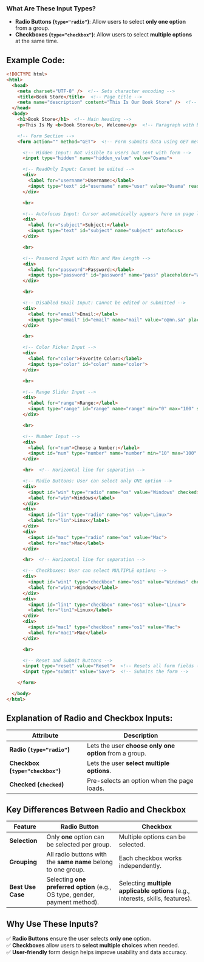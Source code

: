### **What Are These Input Types?**

- **Radio Buttons (`type="radio"`)**: Allow users to select **only one option** from a group.
- **Checkboxes (`type="checkbox"`)**: Allow users to select **multiple options** at the same time.

## **Example Code:**

```html
<!DOCTYPE html>
<html>
  <head>
    <meta charset="UTF-8" />  <!-- Sets character encoding -->
    <title>Book Store</title>  <!-- Page title -->
    <meta name="description" content="This Is Our Book Store" />  <!-- Meta description -->
  </head>
  <body>
    <h1>Book Store</h1>  <!-- Main heading -->
    <p>This Is My <b>Book Store</b>, Welcome</p>  <!-- Paragraph with bold text -->

    <!-- Form Section -->
    <form action="" method="GET">  <!-- Form submits data using GET method -->

      <!-- Hidden Input: Not visible to users but sent with form -->
      <input type="hidden" name="hidden_value" value="Osama">

      <!-- ReadOnly Input: Cannot be edited -->
      <div>
        <label for="username">Username:</label>
        <input type="text" id="username" name="user" value="Osama" readonly required>
      </div>

      <br>

      <!-- Autofocus Input: Cursor automatically appears here on page load -->
      <div>
        <label for="subject">Subject:</label>
        <input type="text" id="subject" name="subject" autofocus>
      </div>

      <br>

      <!-- Password Input with Min and Max Length -->
      <div>
        <label for="password">Password:</label>
        <input type="password" id="password" name="pass" placeholder="Write a complex password" minlength="10" maxlength="20" required>
      </div>

      <br>

      <!-- Disabled Email Input: Cannot be edited or submitted -->
      <div>
        <label for="email">Email:</label>
        <input type="email" id="email" name="mail" value="o@nn.sa" placeholder="Write a valid email" disabled required>
      </div>

      <br>

      <!-- Color Picker Input -->
      <div>
        <label for="color">Favorite Color:</label>
        <input type="color" id="color" name="color">
      </div>

      <br>

      <!-- Range Slider Input -->
      <div>
        <label for="range">Range:</label>
        <input type="range" id="range" name="range" min="0" max="100" step="20" value="80">
      </div>

      <br>

      <!-- Number Input -->
      <div>
        <label for="num">Choose a Number:</label>
        <input id="num" type="number" name="number" min="10" max="100" step="10">
      </div>

      <hr>  <!-- Horizontal line for separation -->

      <!-- Radio Buttons: User can select only ONE option -->
      <div>
        <input id="win" type="radio" name="os" value="Windows" checked>
        <label for="win">Windows</label>
      </div>
      <div>
        <input id="lin" type="radio" name="os" value="Linux">
        <label for="lin">Linux</label>
      </div>
      <div>
        <input id="mac" type="radio" name="os" value="Mac">
        <label for="mac">Mac</label>
      </div>

      <hr>  <!-- Horizontal line for separation -->

      <!-- Checkboxes: User can select MULTIPLE options -->
      <div>
        <input id="win1" type="checkbox" name="os1" value="Windows" checked>
        <label for="win1">Windows</label>
      </div>
      <div>
        <input id="lin1" type="checkbox" name="os1" value="Linux">
        <label for="lin1">Linux</label>
      </div>
      <div>
        <input id="mac1" type="checkbox" name="os1" value="Mac">
        <label for="mac1">Mac</label>
      </div>

      <br>

      <!-- Reset and Submit Buttons -->
      <input type="reset" value="Reset">  <!-- Resets all form fields -->
      <input type="submit" value="Save">  <!-- Submits the form -->

    </form>

  </body>
</html>
```

## **Explanation of Radio and Checkbox Inputs:**

|**Attribute**|**Description**|
|---|---|
|**Radio (`type="radio"`)**|Lets the user **choose only one option** from a group.|
|**Checkbox (`type="checkbox"`)**|Lets the user **select multiple options**.|
|**Checked (`checked`)**|Pre-selects an option when the page loads.|

## **Key Differences Between Radio and Checkbox**

|**Feature**|**Radio Button**|**Checkbox**|
|---|---|---|
|**Selection**|Only **one** option can be selected per group.|Multiple options can be selected.|
|**Grouping**|All radio buttons with the **same name** belong to one group.|Each checkbox works independently.|
|**Best Use Case**|Selecting **one preferred option** (e.g., OS type, gender, payment method).|Selecting **multiple applicable options** (e.g., interests, skills, features).|

## **Why Use These Inputs?**

✅ **Radio Buttons** ensure the user selects **only one** option.  
✅ **Checkboxes** allow users to **select multiple choices** when needed.  
✅ **User-friendly** form design helps improve usability and data accuracy.
